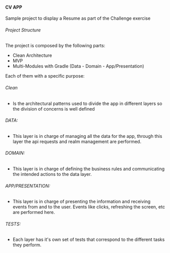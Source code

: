#### CV APP

Sample project to display a Resume as part of the Challenge exercise

###### Project Structure

The project is composed by the following parts:
* Clean Architecture
* MVP
* Multi-Modules with Gradle (Data - Domain - App/Presentation)

Each of them with a specific purpose:

###### Clean
* Is the architectural patterns used to divide the app in different layers so the division of concerns is well defined

###### DATA:
* This layer is in charge of managing all the data for the app, through this layer the api requests and realm management are performed.

###### DOMAIN:
* This layer is in charge of defining the business rules and communicating the intended actions to the data layer.

###### APP/PRESENTATION:
* This layer is in charge of presenting the information and receiving events from and to the user. Events like clicks, refreshing the screen, etc are performed here.

###### TESTS:
* Each layer has it's own set of tests that correspond to the different tasks they perform.

